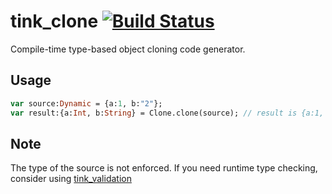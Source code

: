 # tink_clone [![Build Status](https://travis-ci.org/haxetink/tink_clone.svg?branch=master)](https://travis-ci.org/haxetink/tink_clone)

Compile-time type-based object cloning code generator.

## Usage

```haxe
var source:Dynamic = {a:1, b:"2"};
var result:{a:Int, b:String} = Clone.clone(source); // result is {a:1, b:"2"}
```

## Note

The type of the source is not enforced. If you need runtime type checking, consider using [tink_validation](https://github.com/haxetink/tink_validation)
